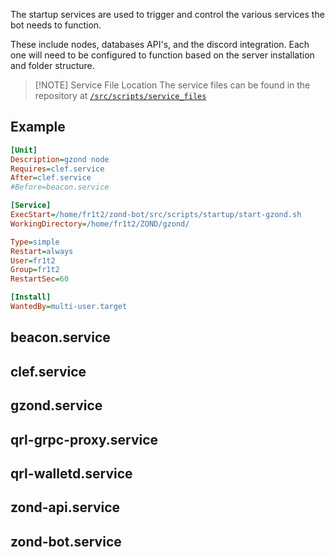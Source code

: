 
The startup services are used to trigger and control the various services the bot needs to function.

These include nodes, databases API's, and the discord integration. Each one will need to be configured to function based on the server installation and folder structure.


> [!NOTE] Service File Location
> The service files can be found in the repository at [`/src/scripts/service_files`](https://github.com/MerkleTreeLabs/Max-Planck/tree/main/src/scripts/service_files)

## Example


```ini
[Unit]
Description=gzond node
Requires=clef.service
After=clef.service
#Before=beacon.service

[Service]
ExecStart=/home/fr1t2/zond-bot/src/scripts/startup/start-gzond.sh
WorkingDirectory=/home/fr1t2/ZOND/gzond/

Type=simple
Restart=always
User=fr1t2
Group=fr1t2
RestartSec=60

[Install]
WantedBy=multi-user.target
```


## beacon.service

## clef.service

## gzond.service

## qrl-grpc-proxy.service

## qrl-walletd.service

## zond-api.service

## zond-bot.service
